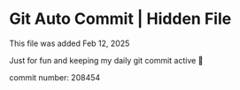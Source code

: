 # Git Auto Commit | Hidden File

This file was added Feb 12, 2025

Just for fun and keeping my daily git commit active 🤪

commit number: 208454
